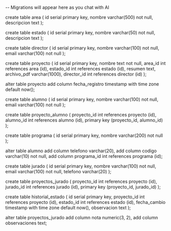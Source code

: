

-- Migrations will appear here as you chat with AI

create table area (
  id serial primary key,
  nombre varchar(500) not null,
  descripcion text
);

create table estado (
  id serial primary key,
  nombre varchar(50) not null,
  descripcion text 
);

create table director (
  id serial primary key,
  nombre varchar(100) not null,
  email varchar(100) not null
);

create table proyecto (
  id serial primary key,
  nombre text not null,
  area_id int references area (id),
  estado_id int references estado (id),
  resumen text,
  archivo_pdf varchar(1000),
  director_id int references director (id)
);

alter table proyecto
add column fecha_registro timestamp with time zone default now();

create table alumno (
  id serial primary key,
  nombre varchar(100) not null,
  email varchar(100) not null
);

create table proyecto_alumno (
  proyecto_id int references proyecto (id),
  alumno_id int references alumno (id),
  primary key (proyecto_id, alumno_id)
);

create table programa (
  id serial primary key,
  nombre varchar(200) not null
);

alter table alumno
add column telefono varchar(20),
add column codigo varchar(10) not null,
add column programa_id int references programa (id);

create table jurado (
  id serial primary key,
  nombre varchar(100) not null,
  email varchar(100) not null,
  telefono varchar(20)
);

create table proyectos_jurado (
  proyecto_id int references proyecto (id),
  jurado_id int references jurado (id),
  primary key (proyecto_id, jurado_id)
);

create table historial_estado (
  id serial primary key,
  proyecto_id int references proyecto (id),
  estado_id int references estado (id),
  fecha_cambio timestamp with time zone default now(),
  observacion text
);

alter table proyectos_jurado
add column nota numeric(3, 2),
add column observaciones text;

